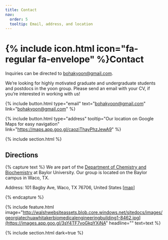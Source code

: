 ```yaml
---
title: Contact
nav:
  order: 5
  tooltip: Email, address, and location
---
```


# {% include icon.html icon="fa-regular fa-envelope" %}Contact

Inquiries can be directed to [bohakyoon@gmail.com](mailto:bohakyoon@gmail.com).

We’re looking for highly motivated graduate and undergraduate students and postdocs in the yoon group. Please send an email with your CV, if you’re interested in working with us!


{%
  include button.html
  type="email"
  text="bohakyoon@gmail.com"
  link="bohakyoon@gmail.com"
%}

{%
  include button.html
  type="address"
  tooltip="Our location on Google Maps for easy navigation"
  link="https://maps.app.goo.gl/caoziThayPhzJewA9"
%}

{% include section.html %}

## Directions

{% capture text %}
We are part of the [Department of Chemistry and Biochemistry](https://chemistry.artsandsciences.baylor.edu/) at Baylor University. Our group is located on the Baylor campus in Waco, TX.

Address: 101 Bagby Ave, Waco, TX 76706, United States [[map](https://maps.app.goo.gl/caoziThayPhzJewA9)]

{% endcapture %}

{%
  include feature.html
  image="http://walshwebsiteassets.blob.core.windows.net/sitedocs/images/georgiatechuawhitakerbiomedicalengineeringbuilding1-8462.jpg](https://images.app.goo.gl/3sY4TF7voGkpYXjNA"
  headline=""
  text=text
%}

{% include section.html dark=true %}

